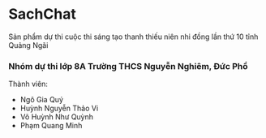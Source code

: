 # SachChat
Sản phẩm dự thi cuộc thi sáng tạo thanh thiếu niên nhi đồng lần thứ 10 tỉnh Quảng Ngãi

### Nhóm dự thi lớp 8A Trường THCS Nguyễn Nghiêm, Đức Phổ

Thành viên:
* Ngô Gia Quý
* Huỳnh Nguyễn Thảo Vi
* Võ Huỳnh Như Quỳnh
* Phạm Quang Minh

